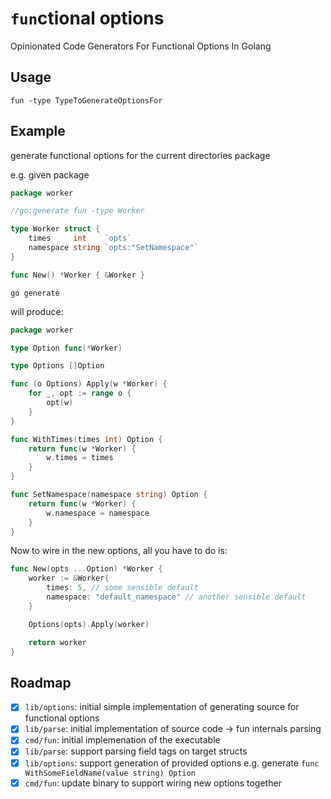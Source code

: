 # `fun`ctional options

Opinionated Code Generators For Functional Options In Golang

## Usage

`fun -type TypeToGenerateOptionsFor`

## Example

generate functional options for the current directories package

e.g. given package

```go
package worker

//go:generate fun -type Worker

type Worker struct {
	times     int    `opts`
	namespace string `opts:"SetNamespace"`
}

func New() *Worker { &Worker }
```

`go generate`

will produce:

```go
package worker

type Option func(*Worker)

type Options []Option

func (o Options) Apply(w *Worker) {
	for _, opt := range o {
		opt(w)
	}
}

func WithTimes(times int) Option {
	return func(w *Worker) {
		w.times = times
	}
}

func SetNamespace(namespace string) Option {
	return func(w *Worker) {
		w.namespace = namespace
	}
}
```

Now to wire in the new options, all you have to do is:

```go
func New(opts ...Option) *Worker {
    worker := &Worker{
        times: 5, // some sensible default
        namespace: "default_namespace" // another sensible default
    }

    Options(opts).Apply(worker)

    return worker
}
```

## Roadmap

- [x] `lib/options`: initial simple implementation of generating source for functional options
- [x] `lib/parse`: initial implementation of source code -> fun internals parsing
- [x] `cmd/fun`: initial implemenation of the executable
- [x] `lib/parse`: support parsing field tags on target structs
- [x] `lib/options`: support generation of provided options e.g. generate `func WithSomeFieldName(value string) Option`
- [x] `cmd/fun`: update binary to support wiring new options together
